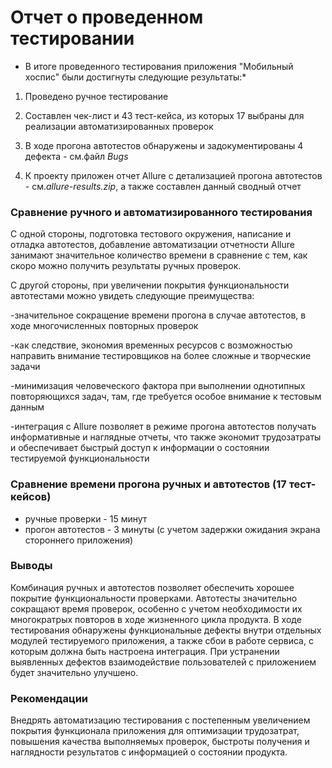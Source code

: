 # Отчет о проведенном тестировании

* В итоге проведенного тестирования приложения "Мобильный хоспис" были достигнуты следующие результаты:*

1. Проведено ручное тестирование 

2. Составлен чек-лист и 43 тест-кейса, из которых 17 выбраны для реализации автоматизированных проверок 

3. В ходе прогона автотестов обнаружены и задокументированы 4 дефекта - см.файл *Bugs*

4. К проекту приложен отчет Allure с детализацией прогона автотестов - см.*allure-results.zip*, а также составлен данный сводный отчет


### Cравнение ручного и автоматизированного тестирования

С одной стороны, подготовка тестового окружения, написание и отладка автотестов, добавление автоматизации отчетности Allure занимают значительное количество времени в сравнение с тем, как скоро можно получить результаты ручных проверок.

С другой стороны, при увеличении покрытия функциональности автотестами можно увидеть следующие преимущества:

-значительное сокращение времени прогона в случае автотестов, в ходе многочисленных повторных проверок

-как следствие, экономия временных ресурсов с возможностью направить внимание тестировщиков на более сложные и творческие задачи

-минимизация человеческого фактора при выполнении однотипных повторяющихся задач, там, где требуется особое внимание к тестовым данным

-интеграция с Allure позволяет в режиме прогона автотестов получать информативные и наглядные отчеты, что также экономит трудозатраты и обеспечивает быстрый доступ к информации о состоянии тестируемой функциональности 


### Сравнение времени прогона ручных и автотестов (17 тест-кейсов)

- ручные проверки - 15 минут
- прогон автотестов - 3 минуты (с учетом задержки ожидания экрана стороннего приложения) 


### Выводы
Комбинация ручных и автотестов позволяет обеспечить хорошее покрытие функциональности проверками.
Автотесты значительно сокращают время проверок, особенно с учетом необходимости их многократрых повторов в ходе жизненного цикла продукта.
В ходе тестирования обнаружены функциональные дефекты внутри отдельных модулей тестируемого приложения, а также сбои в работе сервиса, с которым должна быть настроена интеграция. 
При устранении выявленных дефектов взаимодействие пользователей с приложением будет значительно улучшено.


### Рекомендации
Внедрять автоматизацию тестирования с постепенным увеличением покрытия функционала приложения для оптимизации трудозатрат, повышения качества выполняемых проверок, быстроты получения и наглядности результатов с информацией о состоянии продукта. 